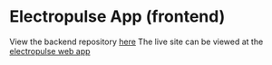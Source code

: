 # Electropulse App (frontend)

View the backend repository <a href="https://github.com/gayle24/electropulse-app-backend">here</a>
The live site can be viewed at the  <a href="https://electropulse-ecommerce-web.onrender.com/">electropulse web app</a>